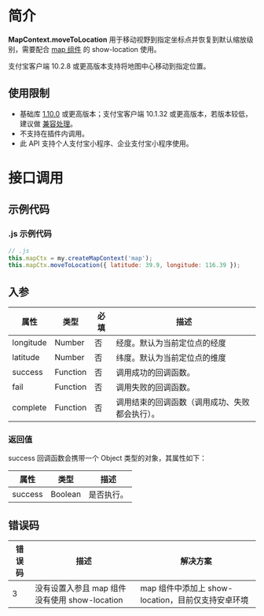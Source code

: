 # 简介

**MapContext.moveToLocation** 用于移动视野到指定坐标点并恢复到默认缩放级别，需要配合 [map 组件](/mini/component/map) 的 show-location 使用。

支付宝客户端 10.2.8 或更高版本支持将地图中心移动到指定位置。

## 使用限制

- 基础库 [1.10.0](https://opendocs.alipay.com/mini/framework/lib) 或更高版本；支付宝客户端 10.1.32 或更高版本，若版本较低，建议做 [兼容处理](https://opendocs.alipay.com/mini/framework/compatibility)。
- 不支持在插件内调用。
- 此 API 支持个人支付宝小程序、企业支付宝小程序使用。

# 接口调用

## 示例代码

### .js 示例代码

```javascript
// .js
this.mapCtx = my.createMapContext('map');
this.mapCtx.moveToLocation({ latitude: 39.9, longitude: 116.39 });
```

## 入参

| **属性**  | **类型** | **必填** | **描述** |
| --------- | -------- | -------- | -------- |
| longitude | Number   | 否       | 经度。默认为当前定位点的经度   |
| latitude  | Number   | 否       | 纬度。默认为当前定位点的维度   |
| success | Function | 否 | 调用成功的回调函数。 |
| fail | Function | 否 | 调用失败的回调函数。 |
| complete | Function | 否 | 调用结束的回调函数（调用成功、失败都会执行）。 |


### 返回值

success 回调函数会携带一个 Object 类型的对象，其属性如下：

| **属性** | **类型** | **描述**     |
| -------- | -------- | ------------ |
| success     | Boolean   | 是否执行。 |

## 错误码

| **错误码** | **描述**       | **解决方案**                               |
| ---------- | -------------- | ------------------------------------------ |
| 3        | 没有设置入参且 map 组件没有使用 show-location | map 组件中添加上 show-location，目前仅支持安卓环境 |
